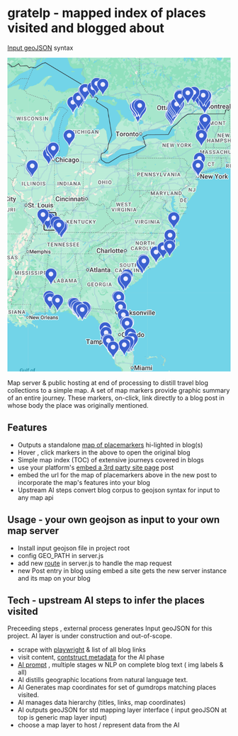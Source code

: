 # gratelp - mapped index of places visited and blogged about 


[Input geoJSON](https://github.com/rowntreerob/gratelp/blob/main/greatloopplaces-001.geojson?short_path=e046a32#L20) syntax

![View the map](https://github.com/rowntreerob/gratelp/blob/main/grlp_map_ui.png)

Map server & public hosting at end of processing to distill travel blog collections to a simple map. A set of map markers provide graphic summary of an entire journey.  These markers, on-click, link directly to a blog post in whose body the place was originally mentioned. 



## Features

- Outputs a standalone [map of placemarkers](https://gratelp-production.up.railway.app/getchloop) hi-lighted in blog(s)
- Hover , click markers in the above to open the original blog
- Simple map index (TOC) of extensive journeys covered in blogs
- use your platform's [embed a 3rd party site page](https://support.wix.com/en/article/wix-editor-embedding-a-site-or-a-widget) post
- embed the url for the map of placemarkers above in the new post to incorporate the map's features into your blog
- Upstream AI steps convert blog corpus to geojson syntax for input to any map api

## Usage - your own geojson as input to your own map server
- Install input geojson file in project root
- config GEO_PATH in server.js
- add new [route](https://github.com/rowntreerob/gratelp/blob/ebc1c9541e4718ae760c204a17762b94f4c3ac30/server.js#L32) in server.js to handle the map request
- new Post entry in blog using embed a site gets the new server instance and its map on your blog


## Tech - upstream  AI steps to infer the places visited
  
Preceeding steps , external process generates Input geoJSON for this project. AI layer is under construction and out-of-scope.   

- scrape with [playwright](https://github.com/microsoft/playwright-python) & list of all blog links
- visit content, [contstruct metadata](https://github.com/rowntreerob/gratelp/blob/main/grlp_data_schema_bloglist.png) for the AI phase
- [AI prompt](https://chatgpt.com/share/68b9ae4f-c42c-8003-8b34-24c6f30261de) , multiple stages w NLP on complete blog text ( img labels & all)
- AI distills geographic locations from natural language text.
- AI Generates map coordinates for set of gumdrops matching places visited.
- AI manages data hierarchy (titles, links, map coordinates)   
- AI outputs geoJSON for std mapping layer interface ( input geoJSON at top is generic map layer input)
- choose a map layer to host / represent data from the AI


